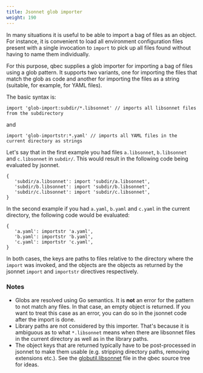 ```yaml
---
title: Jsonnet glob importer
weight: 190
---
```


In many situations it is useful to be able to import a bag of files as an object. For instance, it is convenient to
load all environment configuration files present with a single invocation to `import` to pick up all files found without
having to name them individually.

For this purpose, qbec supplies a glob importer for importing a bag of  files using a glob pattern. 
It supports two variants, one for importing the files that match the glob as code
and another for importing the files as a string (suitable, for example, for YAML files).

The basic syntax is:

```
import 'glob-import:subdir/*.libsonnet' // imports all libsonnet files from the subdirectory
```

and

```
import 'glob-importstr:*.yaml' // imports all YAML files in the current directory as strings
```

Let's say that in the first example you had files `a.libsonnet`, `b.libsonnet` and `c.libsonnet` in `subdir/`.
This would result in the following code being evaluated by jsonnet.

```
{
   'subdir/a.libsonnet': import 'subdir/a.libsonnet',
   'subdir/b.libsonnet': import 'subdir/b.libsonnet',
   'subdir/c.libsonnet': import 'subdir/c.libsonnet',
}
```

In the second example if you had `a.yaml`, `b.yaml` and `c.yaml` in the current directory, the following code
would be evaluated:

```
{
   'a.yaml': importstr 'a.yaml',
   'b.yaml': importstr 'b.yaml',
   'c.yaml': importstr 'c.yaml',
}
```

In both cases, the keys are paths to files relative to the directory where the `import` was invoked, and the objects
are the objects as returned by the jsonnet `import` and `importstr` directives respectively.

### Notes

* Globs are resolved using Go semantics. It is **not** an error for the pattern to not match any files. In that case,
  an empty object is returned. If you want to treat this case as an error, you can do so in the jsonnet code after the
  import is done.
* Library paths are not considered by this importer. That's because it is ambiguous as to what `*.libsonnet` means
  when there are libsonnet files in the current directory as well as in the library paths.
* The object keys that are returned typically have to be post-processed in jsonnet to make them usable (e.g. stripping
  directory paths, removing extensions etc.). 
  See the [globutil.libsonnet](https://github.com/splunk/qbec/blob/master/examples/test-app/lib/globutil.libsonnet) 
  file in the qbec source tree for ideas.
